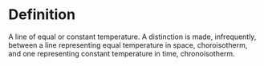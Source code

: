 # Definition

A line of equal or constant temperature. A distinction is made,
infrequently, between a line representing equal temperature in space,
choroisotherm, and one representing constant temperature in time,
chronoisotherm.

